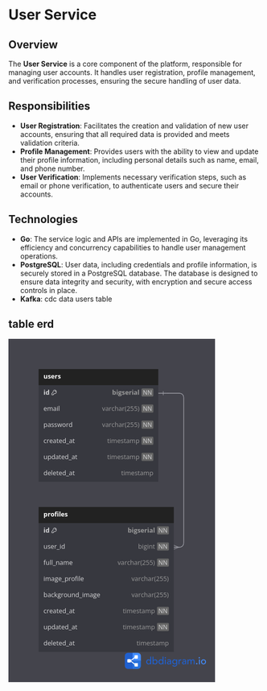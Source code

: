 # User Service

## Overview
The **User Service** is a core component of the platform, responsible for managing user accounts. It handles user registration, profile management, and verification processes, ensuring the secure handling of user data.

## Responsibilities
- **User Registration**: Facilitates the creation and validation of new user accounts, ensuring that all required data is provided and meets validation criteria.
- **Profile Management**: Provides users with the ability to view and update their profile information, including personal details such as name, email, and phone number.
- **User Verification**: Implements necessary verification steps, such as email or phone verification, to authenticate users and secure their accounts.

## Technologies
- **Go**: The service logic and APIs are implemented in Go, leveraging its efficiency and concurrency capabilities to handle user management operations.
- **PostgreSQL**: User data, including credentials and profile information, is securely stored in a PostgreSQL database. The database is designed to ensure data integrity and security, with encryption and secure access controls in place.
- **Kafka**: cdc data users table

## table erd
![diagram erd](docs/users-service-db.png)